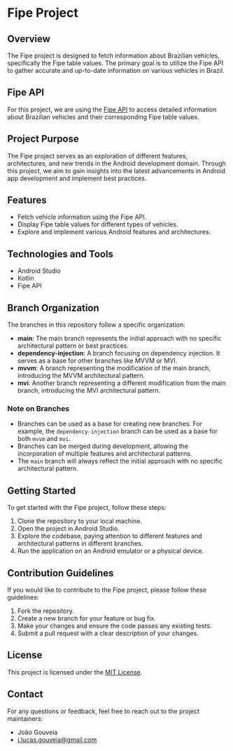# Fipe Project

## Overview
The Fipe project is designed to fetch information about Brazilian vehicles, specifically the Fipe table values. The primary goal is to utilize the Fipe API to gather accurate and up-to-date information on various vehicles in Brazil.

## Fipe API
For this project, we are using the [Fipe API](https://deividfortuna.github.io/fipe/) to access detailed information about Brazilian vehicles and their corresponding Fipe table values.

## Project Purpose
The Fipe project serves as an exploration of different features, architectures, and new trends in the Android development domain. Through this project, we aim to gain insights into the latest advancements in Android app development and implement best practices.

## Features
- Fetch vehicle information using the Fipe API.
- Display Fipe table values for different types of vehicles.
- Explore and implement various Android features and architectures.

## Technologies and Tools
- Android Studio
- Kotlin
- Fipe API

## Branch Organization
The branches in this repository follow a specific organization:

- **main**: The main branch represents the initial approach with no specific architectural pattern or best practices.
- **dependency-injection**: A branch focusing on dependency injection. It serves as a base for other branches like MVVM or MVI.
- **mvvm**: A branch representing the modification of the main branch, introducing the MVVM architectural pattern.
- **mvi**: Another branch representing a different modification from the main branch, introducing the MVI architectural pattern.

### Note on Branches
- Branches can be used as a base for creating new branches. For example, the `dependency-injection` branch can be used as a base for both `mvvm` and `mvi`.
- Branches can be merged during development, allowing the incorporation of multiple features and architectural patterns.
- The `main` branch will always reflect the initial approach with no specific architectural pattern.

## Getting Started
To get started with the Fipe project, follow these steps:

1. Clone the repository to your local machine.
2. Open the project in Android Studio.
3. Explore the codebase, paying attention to different features and architectural patterns in different branches.
4. Run the application on an Android emulator or a physical device.

## Contribution Guidelines
If you would like to contribute to the Fipe project, please follow these guidelines:

1. Fork the repository.
2. Create a new branch for your feature or bug fix.
3. Make your changes and ensure the code passes any existing tests.
4. Submit a pull request with a clear description of your changes.

## License
This project is licensed under the [MIT License](LICENSE).

## Contact
For any questions or feedback, feel free to reach out to the project maintainers:

- João Gouveia
- j.lucas.gouveia@gmail.com
